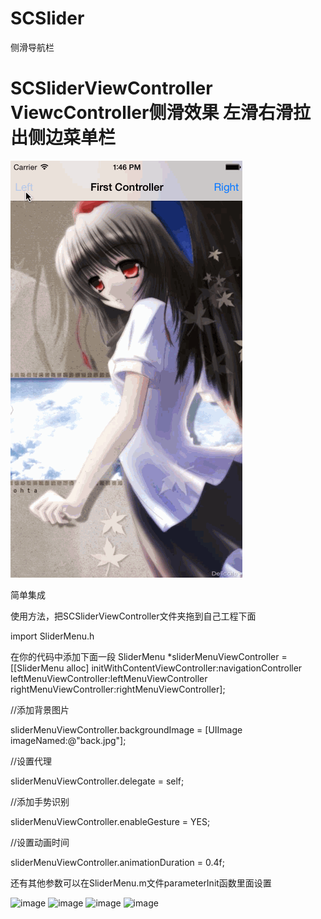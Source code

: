 # SCSlider
侧滑导航栏
# SCSliderViewController ViewcController侧滑效果 左滑右滑拉出侧边菜单栏 

![image](https://raw.githubusercontent.com/MonkeyS914/SCSlider/master/screenshot/123.gif?2)

简单集成 

使用方法，把SCSliderViewController文件夹拖到自己工程下面 

import SliderMenu.h 

在你的代码中添加下面一段
SliderMenu *sliderMenuViewController = [[SliderMenu alloc] initWithContentViewController:navigationController leftMenuViewController:leftMenuViewController rightMenuViewController:rightMenuViewController]; 


//添加背景图片 

sliderMenuViewController.backgroundImage = [UIImage imageNamed:@"back.jpg"]; 

//设置代理 

sliderMenuViewController.delegate = self; 

//添加手势识别 

sliderMenuViewController.enableGesture = YES; 

//设置动画时间 

sliderMenuViewController.animationDuration = 0.4f; 

还有其他参数可以在SliderMenu.m文件parameterInit函数里面设置



![image](http://ww4.sinaimg.cn/bmiddle/7cafd2d5jw1euuga1hspvj20ku112tfm.jpg)
![image](http://ww4.sinaimg.cn/bmiddle/7cafd2d5jw1euuga0t1kfj20ku112gsg.jpg) 
![image](http://ww3.sinaimg.cn/bmiddle/7cafd2d5jw1euug9ytn6rj20ku1120vz.jpg)
![image](http://ww3.sinaimg.cn/bmiddle/7cafd2d5jw1euug9y1fhxj20ku112q4s.jpg) 



